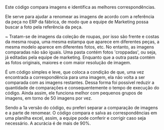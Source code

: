 Este código compara imagens e identifica as melhores correspondências.

Ele serve para ajudar a renomear as imagens de acordo com a referência da peça no ERP da fábrica, de modo que a equipe de Marketing possa buscar a foto pela referência da peça.

~ Tratam-se de imagens da coleção de roupas, por isso são frente e costas da mesma roupa, uma mesma estampa que aparece em diferentes peças, a mesma modelo aparece em diferentes fotos, etc.
No entanto, as imagens comparadas não são iguais. Uma pasta contém fotos 'croppadas', ou seja, já editadas pela equipe de marketing. Enquanto que a outra pasta contém as fotos originais, maiores e com maior resolução de imagem.

É um código simples e leve, que coloca a condição de que, uma vez encontrada a correspondência para uma imagem, ela não volta a ser comparada com as imagens restantes.
Dessa forma foi possível reduzir a quantidade de comparações e consequentemente o tempo de execução do código.
Ainda assim, ele funciona melhor com pequenos grupos de imagens, em torno de 50 imagens por vez.

Sendo a 1a versão do código, eu preferi separar a comparação de imagens e a parte de renomear.
O código compara e salva as correspondências em uma planilha excel, assim, a equipe pode conferir e corrigir caso seja necessário.
A acurácia é de mais de 90%.

